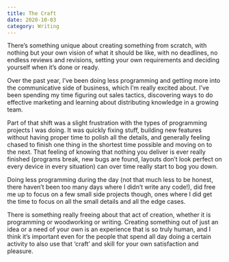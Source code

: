 ```yaml
---
title: The Craft
date: 2020-10-03
category: Writing
---
```


There’s something unique about creating something from scratch, with nothing but your own vision of what it should be like, with no deadlines, no endless reviews and revisions, setting your own requirements and deciding yourself when it’s done or ready.

Over the past year, I’ve been doing less programming and getting more into the communicative side of business, which I’m really excited about. I’ve been spending my time figuring out sales tactics, discovering ways to do effective marketing and learning about distributing knowledge in a growing team.

Part of that shift was a slight frustration with the types of programming projects I was doing. It was quickly fixing stuff, building new features without having proper time to polish all the details, and generally feeling chased to finish one thing in the shortest time possible and moving on to the next. That feeling of knowing that nothing you deliver is ever really finished (programs break, new bugs are found, layouts don’t look perfect on every device in every situation) can over time really start to bog you down.

Doing less programming during the day (not that much less to be honest, there haven’t been too many days where I didn’t write any code!), did free me up to focus on a few small side projects though, ones where I did get the time to focus on all the small details and all the edge cases. 

There is something really freeing about that act of creation, whether it is programming or woodworking or writing. Creating something out of just an idea or a need of your own is an experience that is so truly human, and I think it’s important even for the people that spend all day doing a certain activity to also use that ‘craft’ and skill for your own satisfaction and pleasure.

